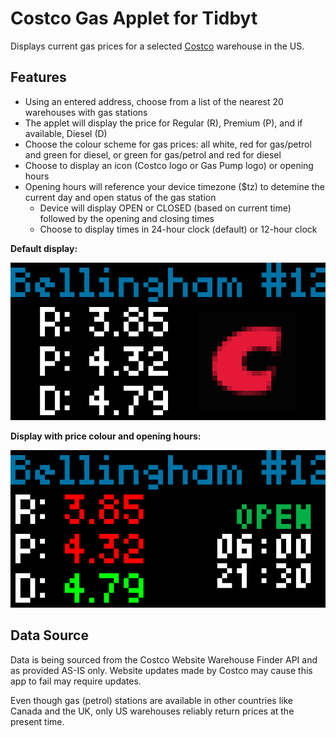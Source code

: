 # Costco Gas Applet for Tidbyt

Displays current gas prices for a selected [Costco](https://www.costco.com) warehouse in the US.

## Features

* Using an entered address, choose from a list of the nearest 20 warehouses with gas stations
* The applet will display the price for Regular (R), Premium (P), and if available, Diesel (D)
* Choose the colour scheme for gas prices: all white, red for gas/petrol and green for diesel, or green for gas/petrol and red for diesel
* Choose to display an icon (Costco logo or Gas Pump logo) or opening hours
* Opening hours will reference your device timezone ($tz) to detemine the current day and open status of the gas station
  * Device will display OPEN or CLOSED (based on current time) followed by the opening and closing times
  * Choose to display times in 24-hour clock (default) or 12-hour clock

**Default display:**

![Default display](default.gif)

**Display with price colour and opening hours:**

![Hours display](hours.gif)

## Data Source

Data is being sourced from the Costco Website Warehouse Finder API and as provided AS-IS only. Website updates made by Costco may cause this app to fail may require updates. 

Even though gas (petrol) stations are available in other countries like Canada and the UK, only US warehouses reliably return prices at the present time.